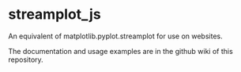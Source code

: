 # streamplot_js
An equivalent of matplotlib.pyplot.streamplot for use on websites.


The documentation and usage examples are in the github wiki of this repository.
